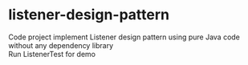 # listener-design-pattern
Code project implement Listener design pattern using pure Java code without any dependency library
<br>
Run ListenerTest for demo